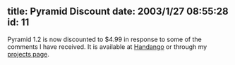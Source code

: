 title: Pyramid Discount
date: 2003/1/27 08:55:28
id: 11
---
Pyramid 1.2 is now discounted to $4.99 in response to some of the comments I have received. It is available at [Handango](http://www.handango.com/PlatformProductDetail.jsp?siteId=1&jid=XXX8649BE35D3D875C173E1CXBCB1EC2&productId=51512&optionId=1_2_2&productType=2&catalog=30&txtSearch=Pyramid&sectionId=0&platformId=2) or through my [projects page](projects.htm).